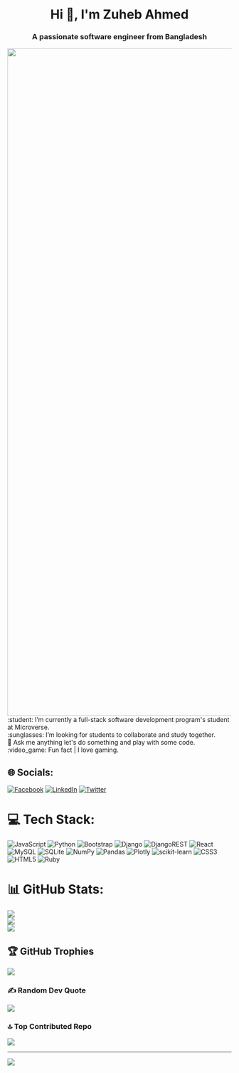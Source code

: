 <h1 align="center">Hi 👋, I'm Zuheb Ahmed</h1>
<h3 align="center">A passionate software engineer from Bangladesh</h3>
<img src="https://media.giphy.com/media/qgQUggAC3Pfv687qPC/giphy.gif" hight="1000" width="1500"><br>:student: I’m currently a full-stack software development program's student at Microverse.<br>:sunglasses: I’m looking for students to collaborate and study together.<br>💬 Ask me anything let's do something and play with some code.<br>:video_game: Fun fact | I love gaming.

## 🌐 Socials:
[![Facebook](https://img.shields.io/badge/Facebook-%231877F2.svg?logo=Facebook&logoColor=white)](https://www.facebook.com/ahmed.zuheb) [![LinkedIn](https://img.shields.io/badge/LinkedIn-%230077B5.svg?logo=linkedin&logoColor=white)](https://linkedin.com/in/zuheb-ahmed) [![Twitter](https://img.shields.io/badge/Twitter-%231DA1F2.svg?logo=Twitter&logoColor=white)](https://twitter.com/zuhebahmed88091) 

# 💻 Tech Stack:
![JavaScript](https://img.shields.io/badge/javascript-%23323330.svg?style=plastic&logo=javascript&logoColor=%23F7DF1E) ![Python](https://img.shields.io/badge/python-3670A0?style=plastic&logo=python&logoColor=ffdd54) ![Bootstrap](https://img.shields.io/badge/bootstrap-%23563D7C.svg?style=plastic&logo=bootstrap&logoColor=white) ![Django](https://img.shields.io/badge/django-%23092E20.svg?style=plastic&logo=django&logoColor=white) ![DjangoREST](https://img.shields.io/badge/DJANGO-REST-ff1709?style=plastic&logo=django&logoColor=white&color=ff1709&labelColor=gray) ![React](https://img.shields.io/badge/react-%2320232a.svg?style=plastic&logo=react&logoColor=%2361DAFB) ![MySQL](https://img.shields.io/badge/mysql-%2300f.svg?style=plastic&logo=mysql&logoColor=white) ![SQLite](https://img.shields.io/badge/sqlite-%2307405e.svg?style=plastic&logo=sqlite&logoColor=white) ![NumPy](https://img.shields.io/badge/numpy-%23013243.svg?style=plastic&logo=numpy&logoColor=white) ![Pandas](https://img.shields.io/badge/pandas-%23150458.svg?style=plastic&logo=pandas&logoColor=white) ![Plotly](https://img.shields.io/badge/Plotly-%233F4F75.svg?style=plastic&logo=plotly&logoColor=white) ![scikit-learn](https://img.shields.io/badge/scikit--learn-%23F7931E.svg?style=plastic&logo=scikit-learn&logoColor=white) ![CSS3](https://img.shields.io/badge/css3-%231572B6.svg?style=plastic&logo=css3&logoColor=white) ![HTML5](https://img.shields.io/badge/html5-%23E34F26.svg?style=plastic&logo=html5&logoColor=white) ![Ruby](https://img.shields.io/badge/ruby-%23CC342D.svg?style=plastic&logo=ruby&logoColor=white)
# 📊 GitHub Stats:
![](https://github-readme-stats.vercel.app/api?username=zuhebahmed88091&theme=tokyonight&hide_border=false&include_all_commits=true&count_private=true)<br/>
![](https://github-readme-streak-stats.herokuapp.com/?user=zuhebahmed88091&theme=tokyonight&hide_border=false)<br/>
![](https://github-readme-stats.vercel.app/api/top-langs/?username=zuhebahmed88091&theme=tokyonight&hide_border=false&include_all_commits=true&count_private=true&layout=compact)

## 🏆 GitHub Trophies
![](https://github-profile-trophy.vercel.app/?username=zuhebahmed88091&theme=onedark&no-frame=false&no-bg=false&margin-w=4)

### ✍️ Random Dev Quote
![](https://quotes-github-readme.vercel.app/api?type=vetical&theme=tokyonight)

### 🔝 Top Contributed Repo
![](https://github-contributor-stats.vercel.app/api?username=zuhebahmed88091&limit=5&theme=tokyonight&combine_all_yearly_contributions=true)

---
[![](https://visitcount.itsvg.in/api?id=zuhebahmed88091&icon=0&color=0)](https://visitcount.itsvg.in)

<!-- Proudly created with GPRM ( https://gprm.itsvg.in ) -->
